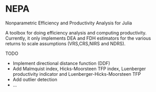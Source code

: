 # NEPA
Nonparametric Efficiency and Productivity Analysis for Julia

A toolbox for doing efficiency analysis and computing productivity. Currently, it only implements DEA and FDH estimators for the various returns to scale assumptions (VRS,CRS,NIRS and NDRS).

TODO

* Implement directional distance function (DDF)
* Add Malmquist index, Hicks-Moorsteen TFP index, Luenberger productivity indicator and Luenberger-Hicks-Moorsteen TFP
* Add outlier detection
* ...
